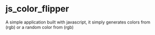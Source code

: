 # js_color_flipper
A simple application built with javascript, it simply generates colors from (rgb) or a random color from (rgb)
